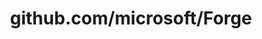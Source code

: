 ---
layout: post
title: github.com/microsoft/Forge
categories: link
tags: [انگلیسی, گیت‌هاب, برنامه‌نویسی]
---